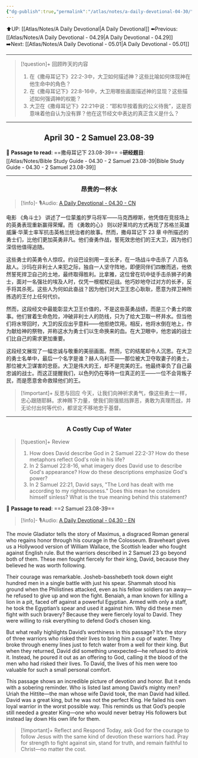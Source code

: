 ```yaml
---
{"dg-publish":true,"permalink":"/atlas/notes/a-daily-devotional-04-30/","noteIcon":""}
---
```


 ⬆️UP: [[Atlas/Notes/A Daily Devotional\|A Daily Devotional]]
⬅️Previous: [[Atlas/Notes/A Daily Devotional - 04.29\|A Daily Devotional - 04.29]]
➡️Next: [[Atlas/Notes/A Daily Devotional - 05.01\|A Daily Devotional - 05.01]]

---

> [!question]+ 回顾昨天的内容
> 1. 在《撒母耳记下》22:2-3中，大卫如何描述神？这些比喻如何体现神在他生命中的角色？
> 2. 在《撒母耳记下》22:8-16中，大卫用哪些画面描述神的显现？这些描述如何强调神的权能？
> 3. 大卫在《撒母耳记下》22:21中说：“耶和华按着我的公义待我”，这是否意味着他自认为没有罪？他在这节经文中表达的真正含义是什么？




---
## <center>April 30 -  2 Samuel 23.08-39</center>

📖 **Passage to read**: ==撒母耳记下 23.08-39==
⭐**研经题目**: [[Atlas/Notes/Bible Study Guide - 04.30 - 2 Samuel 23.08-39\|Bible Study Guide - 04.30 - 2 Samuel 23.08-39]]

---
### <center>昂贵的一杯水</center>

> [!info]- 🎙️Audio: [A Daily Devotional - 04.30 - CN]()

电影 《角斗士》 讲述了一位蒙羞的罗马将军——马克西穆斯，他凭借在竞技场上的英勇表现重新赢得荣耀。而 《勇敢的心》 则以好莱坞的方式再现了苏格兰英雄威廉·华莱士率军抗击英格兰统治者的故事。然而，撒母耳记下 23 章 中所描述的勇士们，比他们更加英勇非凡。他们奋勇作战，誓死效忠他们的王大卫，因为他们深信他值得追随。

这些勇士的英勇令人惊叹。约设巴设别用一支长矛，在一场战斗中击杀了 八百名敌人。沙玛在非利士人来犯之际，独自一人坚守阵地，即便同伴们四散而逃，他依然誓死捍卫自己的土地，最终取得胜利。比拿雅，这位曾在坑中徒手击杀狮子的勇士，面对一名强壮的埃及人时，仅凭一根棍杖迎战。他巧妙地夺过对方的长矛，反手将其杀死。这些人为何如此奋战？因为他们对大卫王忠心耿耿，愿意为捍卫神所拣选的王付上任何代价。

然而，这段经文中最能彰显大卫王价值的，不是这些英勇战绩，而是三个勇士的故事。他们冒着生命危险，冲破非利士人的防线，只为了给大卫取一杯井水。但当他们将水带回时，大卫的反应出乎意料——他拒绝饮用。相反，他将水倒在地上，作为献给神的祭物，并称这水为勇士们以生命换来的血。在大卫眼中，他忠诚的战士们比自己的需求更加重要。

这段经文展现了一幅忠诚与敬重的美丽画面。然而，它的结尾却令人沉思。在大卫的勇士名单中，最后一个名字是谁？赫人乌利亚——那位被大卫夺取妻子的勇士，那位被大卫谋害的忠臣。大卫是伟大的王，却不是完美的王。他最终辜负了自己最忠诚的战士。而这正提醒我们，以色列仍在等待一位真正的王——一位不会背叛子民，而是愿意舍命救赎他们的王。

> [!important]+ 反思与回应
今天，让我们向神祈求勇气，像这些勇士一样，忠心跟随耶稣。求神赐下力量，使我们刚强抵挡罪恶，勇敢为真理而战，并无论付出何等代价，都坚定不移地忠于基督。


---
### <center>A Costly Cup of Water</center>

> [!question]+ Review
> 1. How does David describe God in 2 Samuel 22:2-3? How do these metaphors reflect God's role in his life?
> 2. In 2 Samuel 22:8-16, what imagery does David use to describe God's appearance? How do these descriptions emphasize God's power?
> 3. In 2 Samuel 22:21, David says, "The Lord has dealt with me according to my righteousness." Does this mean he considers himself sinless? What is the true meaning behind this statement?

📖 **Passage to read**: ==2 Samuel 23.08-39==

> [!info]- 🎙️Audio: [A Daily Devotional - 04.30 - EN]()  

The movie Gladiator tells the story of Maximus, a disgraced Roman general who regains honor through his courage in the Colosseum. Braveheart gives us a Hollywood version of William Wallace, the Scottish leader who fought against English rule. But the warriors described in 2 Samuel 23 go beyond both of them. These men fought fiercely for their king, David, because they believed he was worth following.

Their courage was remarkable. Josheb-basshebeth took down eight hundred men in a single battle with just his spear. Shammah stood his ground when the Philistines attacked, even as his fellow soldiers ran away—he refused to give up and won the fight. Benaiah, a man known for killing a lion in a pit, faced off against a powerful Egyptian. Armed with only a staff, he took the Egyptian’s spear and used it against him. Why did these men fight with such bravery? Because they were fiercely loyal to David. They were willing to risk everything to defend God’s chosen king.

But what really highlights David’s worthiness in this passage? It’s the story of three warriors who risked their lives to bring him a cup of water. They broke through enemy lines just to fetch water from a well for their king. But when they returned, David did something unexpected—he refused to drink it. Instead, he poured it out as an offering to God, calling it the blood of the men who had risked their lives. To David, the lives of his men were too valuable for such a small personal comfort.

This passage shows an incredible picture of devotion and honor. But it ends with a sobering reminder. Who is listed last among David’s mighty men? Uriah the Hittite—the man whose wife David took, the man David had killed. David was a great king, but he was not the perfect King. He failed his own loyal warrior in the worst possible way. This reminds us that God’s people still needed a greater King—one who would never betray His followers but instead lay down His own life for them.

> [!important]+ Reflect and Respond
Today, ask God for the courage to follow Jesus with the same kind of devotion these warriors had. Pray for strength to fight against sin, stand for truth, and remain faithful to Christ—no matter the cost.




 


































